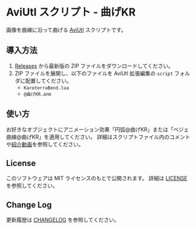 # AviUtl スクリプト - 曲げKR

画像を曲線に沿って曲げる
[AviUtl](http://spring-fragrance.mints.ne.jp/aviutl/) スクリプトです。

## 導入方法

1. [Releases](https://github.com/karoterra/aviutl-Bend/releases/)
   から最新版の ZIP ファイルをダウンロードしてください。
2. ZIP ファイルを展開し、以下のファイルを AviUtl 拡張編集の `script` フォルダに配置してください。
   - `KaroterraBend.lua`
   - `@曲げKR.anm`

## 使い方

お好きなオブジェクトにアニメーション効果「円弧@曲げKR」または「ベジェ曲線@曲げKR」を適用してください。
詳細はスクリプトファイル内のコメントや[紹介動画](https://www.nicovideo.jp/watch/sm39711773)を参照してください。

## License

このソフトウェアは MIT ライセンスのもとで公開されます。
詳細は [LICENSE](LICENSE) を参照してください。

## Change Log

更新履歴は [CHANGELOG](CHANGELOG.md) を参照してください。

